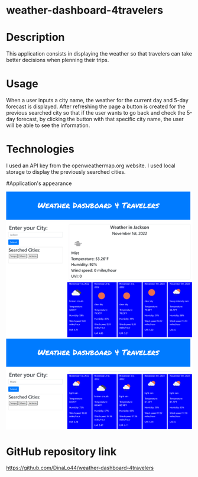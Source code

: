 # weather-dashboard-4travelers

# Description
This application consists in displaying the weather so that travelers can take better decisions when plenning their trips. 

# Usage
When a user inputs a city name, the weather for the current day and 5-day forecast is displayed.
After refreshing the page a button is created for the previous searched city so that if the user wants to go back and check the 5-day forecast, by clicking the button with that specific city name, the user will be able to see the information. 

# Technologies
I used an API key from the openweathermap.org website. I used local storage to display the previously searched cities.

#Application's appearance

![screenshot1.png](https://github.com/DinaLo44/weather-dashboard-4travelers/blob/main/assets/images/screenshot1.png)
![screenshot2.png](https://github.com/DinaLo44/weather-dashboard-4travelers/blob/main/assets/images/screenshot2.png)

# GitHub repository link

https://github.com/DinaLo44/weather-dashboard-4travelers
